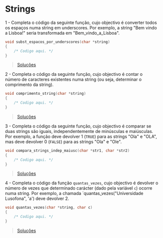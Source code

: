 # Strings

1 - Completa o código da seguinte função, cujo objectivo é converter todos os
espaços numa string em underscores. Por exemplo, a string "Bem vindo a Lisboa!"
seria transformada em "Bem_vindo_a_Lisboa".

```c
void subst_espacos_por_underscores(char *string)
{
    /* Codigo aqui. */
}
```

> [Soluções](../solucoes/12_strings/01.md)

2 - Completa o código da seguinte função, cujo objectivo é contar o número de
caracteres existentes numa string (ou seja, determinar o comprimento da string).

```c
void comprimento_string(char *string)
{
    /* Codigo aqui. */
}
```

> [Soluções](../solucoes/12_strings/02.md)

3 - Completa o código da seguinte função, cujo objectivo é comparar se duas
strings são iguais, independentemente de minúsculas e maiúsculas. Por exemplo,
a função deve devolver 1 (`TRUE`) para as strings "Ola" e "OLA", mas deve
devolver 0 (`FALSE`) para as strings "Ola" e "Ole".

```c
void compara_strings_indep_maiusc(char *str1, char *str2)
{
    /* Codigo aqui. */
}
```

> [Soluções](../solucoes/12_strings/03.md)

4 - Completa o código da função `quantas_vezes`, cujo objectivo é devolver o
número de vezes que determinado carácter (dado pela variável `c`) ocorre numa
string. Por exemplo, a chamada `quantas_vezes("Universidade Lusofona", 'a')
deve devolver 2.

```c
void quantas_vezes(char *string, char c)
{
    /* Codigo aqui. */
}
```

> [Soluções](../solucoes/12_strings/04.md)
